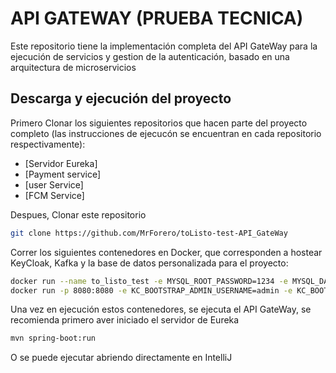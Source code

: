# API GATEWAY (PRUEBA TECNICA)

Este repositorio tiene la implementación completa del API GateWay para la ejecución de servicios y gestion de la autenticación, basado en una arquitectura de microservicios

## Descarga y ejecución del proyecto

Primero Clonar los siguientes repositorios que hacen parte del proyecto completo (las instrucciones de ejecucón se encuentran en cada repositorio respectivamente):
  * [Servidor Eureka]
  * [Payment service]
  * [user Service]
  * [FCM Service]

Despues, Clonar este repositorio
```bash
git clone https://github.com/MrForero/toListo-test-API_GateWay
```

Correr los siguientes contenedores en Docker, que corresponden a hostear KeyCloak, Kafka y la base de datos personalizada para el proyecto:

```bash
docker run --name to_listo_test -e MYSQL_ROOT_PASSWORD=1234 -e MYSQL_DATABASE=test -p 3306:3306 -d mysql:latest
docker run -p 8080:8080 -e KC_BOOTSTRAP_ADMIN_USERNAME=admin -e KC_BOOTSTRAP_ADMIN_PASSWORD=admin quay.io/keycloak/keycloak:latest start-dev
```

Una vez en ejecución estos contenedores, se ejecuta el API GateWay, se recomienda primero aver iniciado el servidor de Eureka

```bash
mvn spring-boot:run
```

O se puede ejecutar abriendo directamente en IntelliJ
